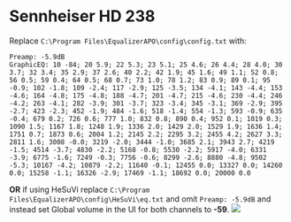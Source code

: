 # Sennheiser HD 238
Replace `C:\Program Files\EqualizerAPO\config\config.txt` with:
```
Preamp: -5.9dB
GraphicEQ: 10 -84; 20 5.9; 22 5.3; 23 5.1; 25 4.6; 26 4.4; 28 4.0; 30 3.7; 32 3.4; 35 2.9; 37 2.6; 40 2.2; 42 1.9; 45 1.6; 49 1.1; 52 0.8; 56 0.5; 59 0.4; 64 0.5; 68 0.7; 73 1.0; 78 1.2; 83 0.9; 89 0.1; 95 -0.9; 102 -1.8; 109 -2.4; 117 -2.9; 125 -3.5; 134 -4.1; 143 -4.4; 153 -4.6; 164 -4.8; 175 -4.8; 188 -4.7; 201 -4.7; 215 -4.6; 230 -4.4; 246 -4.2; 263 -4.1; 282 -3.9; 301 -3.7; 323 -3.4; 345 -3.1; 369 -2.9; 395 -2.7; 423 -2.3; 452 -1.9; 484 -1.6; 518 -1.4; 554 -1.3; 593 -0.9; 635 -0.4; 679 0.2; 726 0.6; 777 1.0; 832 0.8; 890 0.4; 952 0.1; 1019 0.3; 1090 1.5; 1167 1.8; 1248 1.9; 1336 2.0; 1429 2.0; 1529 1.9; 1636 1.4; 1751 0.7; 1873 0.6; 2004 1.2; 2145 2.2; 2295 3.2; 2455 4.2; 2627 3.3; 2811 1.6; 3008 -0.0; 3219 -2.0; 3444 -1.0; 3685 2.1; 3943 2.7; 4219 -1.5; 4514 -3.7; 4830 -2.2; 5168 -0.8; 5530 -2.2; 5917 -4.0; 6331 -3.9; 6775 -1.6; 7249 -0.3; 7756 -0.6; 8299 -2.6; 8880 -4.8; 9502 -5.3; 10167 -4.2; 10879 -2.2; 11640 -0.1; 12455 0.0; 13327 0.0; 14260 0.0; 15258 -1.1; 16326 -2.9; 17469 -1.1; 18692 0.0; 20000 0.0
```
**OR** if using HeSuVi replace `C:\Program Files\EqualizerAPO\config\HeSuVi\eq.txt` and omit `Preamp: -5.9dB` and instead set Global volume in the UI for both channels to **-59**.
![](https://raw.githubusercontent.com/jaakkopasanen/AutoEq/master/results/Sonoma%20Model%20One/innerfidelity/onear/Sennheiser%20HD%20238/Sennheiser%20HD%20238.png)